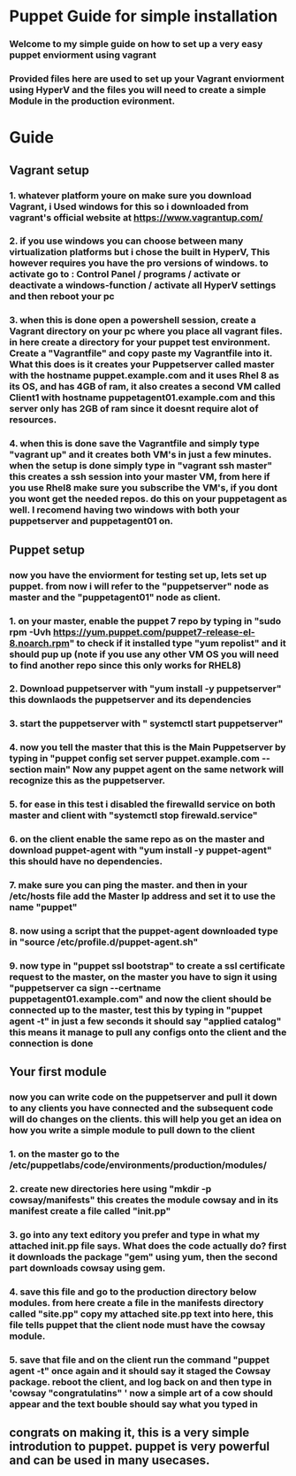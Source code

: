 # Puppet Guide for simple installation

### Welcome to my simple guide on how to set up a very easy puppet enviorment using vagrant
### Provided files here are used to set up your Vagrant enviorment using HyperV and the files you will need to create a simple Module in the production evironment.


# Guide

## Vagrant setup

### 1. whatever platform youre on make sure you download Vagrant, i Used windows for this so i downloaded from vagrant's official website at https://www.vagrantup.com/

### 2. if you use windows you can choose between many virtualization platforms but i chose the built in HyperV, This however requires you have the pro versions of windows. to activate go to : Control Panel / programs / activate or deactivate a windows-function / activate all HyperV settings and then reboot your pc

### 3. when this is done open a powershell session, create a Vagrant directory on your pc where you place all vagrant files. in here create a directory for your puppet test environment. Create a "Vagrantfile" and copy paste my Vagrantfile into it. What this does is it creates your Puppetserver called master with the hostname puppet.example.com and it uses Rhel 8 as its OS, and has 4GB of ram, it also creates a second VM called Client1 with hostname puppetagent01.example.com and this server only has 2GB of ram since it doesnt require alot of resources.

### 4. when this is done save the Vagrantfile and simply type "vagrant up" and it creates both VM's in just a few minutes. when the setup is done simply type in "vagrant ssh master" this creates a ssh session into your master VM, from here if you use Rhel8 make sure you subscribe the VM's, if you dont you wont get the needed repos.  do this on your puppetagent as well. I recomend having two windows with both your puppetserver and puppetagent01 on. 

## Puppet setup

### now you have the enviorment for testing set up, lets set up puppet. from now i will refer to the "puppetserver" node as master and the "puppetagent01" node as client.

### 1. on your master, enable the puppet 7 repo by typing in "sudo rpm -Uvh https://yum.puppet.com/puppet7-release-el-8.noarch.rpm" to check if it installed type "yum repolist" and it should pup up (note if you use any other VM OS you will need to find another repo since this only works for RHEL8) 

### 2. Download puppetserver with "yum install -y puppetserver" this downlaods the puppetserver and its dependencies

### 3. start the puppetserver with " systemctl start puppetserver"

### 4. now you tell the master that this is the Main Puppetserver by typing in "puppet config set server puppet.example.com --section main" Now any puppet agent on the same network will recognize this as the puppetserver. 

### 5. for ease in this test i disabled the firewalld service on both master and client with "systemctl stop firewald.service" 

### 6. on the client enable the same repo as on the master and download puppet-agent with "yum install -y puppet-agent" this should have no dependencies. 

### 7. make sure you can ping the master. and then in your /etc/hosts file add the Master Ip address and set it to use the name "puppet" 

### 8. now using a script that the puppet-agent downloaded type in "source /etc/profile.d/puppet-agent.sh" 

### 9. now type in "puppet ssl bootstrap" to create a ssl certificate request to the master, on the master you have to sign it using "puppetserver ca sign --certname puppetagent01.example.com" and now the client should be connected up to the master, test this by typing in "puppet agent -t" in just a few seconds it should say "applied catalog" this means it manage to pull any configs onto the client and the connection is done

## Your first module

### now you can write code on the puppetserver and pull it down to any clients you have connected and the subsequent code will do changes on the clients. this will help you get an idea on how you write a simple module to pull down to the client

### 1. on the master go to the /etc/puppetlabs/code/environments/production/modules/

### 2. create new directories here using "mkdir -p cowsay/manifests" this creates the module cowsay and in its manifest create a file called "init.pp"

### 3. go into any text editory you prefer and type in what my attached init.pp file says. What does the code actually do? first it downloads the package "gem" using yum, then the second part downloads cowsay using gem. 

### 4. save this file and go to the production directory below modules. from here create a file in the manifests directory called "site.pp" copy my attached site.pp text into here, this file tells puppet that the client node must have the cowsay module. 

### 5. save that file and on the client run the command "puppet agent -t" once again and it should say it staged the Cowsay package. reboot the client, and log back on and then type in 'cowsay "congratulatins" ' now a simple art of a cow should appear and the text bouble should say what you typed in


## congrats on making it, this is a very simple introdution to puppet. puppet is very powerful and can be used in many usecases. 

